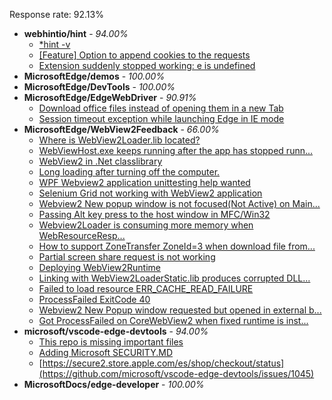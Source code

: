 Response rate: 92.13%

* **webhintio/hint** - _94.00%_
  * [*hint -v](https://github.com/webhintio/hint/issues/5174)
  * [[Feature] Option to append cookies to the requests](https://github.com/webhintio/hint/issues/5079)
  * [Extension suddenly stopped working: e is undefined](https://github.com/webhintio/hint/issues/5078)
* **MicrosoftEdge/demos** - _100.00%_
* **MicrosoftEdge/DevTools** - _100.00%_
* **MicrosoftEdge/EdgeWebDriver** - _90.91%_
  * [Download office files instead of opening them in a new Tab](https://github.com/MicrosoftEdge/EdgeWebDriver/issues/22)
  * [Session timeout exception while launching Edge in IE mode](https://github.com/MicrosoftEdge/EdgeWebDriver/issues/20)
* **MicrosoftEdge/WebView2Feedback** - _66.00%_
  * [Where is WebView2Loader.lib located?](https://github.com/MicrosoftEdge/WebView2Feedback/issues/2478)
  * [WebViewHost.exe keeps running after the app has stopped runn...](https://github.com/MicrosoftEdge/WebView2Feedback/issues/2477)
  * [WebView2 in .Net classlibrary](https://github.com/MicrosoftEdge/WebView2Feedback/issues/2476)
  * [Long loading after turning off the computer.](https://github.com/MicrosoftEdge/WebView2Feedback/issues/2475)
  * [WPF Webview2 application unittesting help wanted](https://github.com/MicrosoftEdge/WebView2Feedback/issues/2474)
  * [Selenium Grid not working with WebView2 application](https://github.com/MicrosoftEdge/WebView2Feedback/issues/2470)
  * [Webview2 New popup window is not focused(Not Active) on Main...](https://github.com/MicrosoftEdge/WebView2Feedback/issues/2468)
  * [Passing Alt key press to the host window in MFC/Win32](https://github.com/MicrosoftEdge/WebView2Feedback/issues/2466)
  * [Webview2Loader is consuming more memory when WebResourceResp...](https://github.com/MicrosoftEdge/WebView2Feedback/issues/2460)
  * [How to support ZoneTransfer ZoneId=3 when download file from...](https://github.com/MicrosoftEdge/WebView2Feedback/issues/2452)
  * [Partial screen share request is not working](https://github.com/MicrosoftEdge/WebView2Feedback/issues/2441)
  * [Deploying WebView2Runtime](https://github.com/MicrosoftEdge/WebView2Feedback/issues/2473)
  * [Linking with WebView2LoaderStatic.lib produces corrupted DLL...](https://github.com/MicrosoftEdge/WebView2Feedback/issues/2462)
  * [Failed to load resource ERR_CACHE_READ_FAILURE](https://github.com/MicrosoftEdge/WebView2Feedback/issues/2457)
  * [ProcessFailed ExitCode 40](https://github.com/MicrosoftEdge/WebView2Feedback/issues/2429)
  * [Webview2 New Popup window requested but opened in external b...](https://github.com/MicrosoftEdge/WebView2Feedback/issues/2425)
  * [Got ProcessFailed on CoreWebView2 when fixed runtime is inst...](https://github.com/MicrosoftEdge/WebView2Feedback/issues/2423)
* **microsoft/vscode-edge-devtools** - _94.00%_
  * [This repo is missing important files](https://github.com/microsoft/vscode-edge-devtools/issues/1047)
  * [Adding Microsoft SECURITY.MD](https://github.com/microsoft/vscode-edge-devtools/pull/1046)
  * [https://secure2.store.apple.com/es/shop/checkout/status](https://github.com/microsoft/vscode-edge-devtools/issues/1045)
* **MicrosoftDocs/edge-developer** - _100.00%_